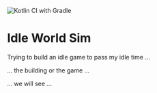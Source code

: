 ![Kotlin CI with Gradle](https://github.com/MoYapro/idleWorldSim/workflows/Java%20CI%20with%20Gradle/badge.svg)
# Idle World Sim

Trying to build an idle game to pass my idle time ...

... the building or the game ... 


... we will see ...

